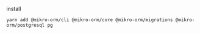 install

```
yarn add @mikro-orm/cli @mikro-orm/core @mikro-orm/migrations @mikro-orm/postgresql pg
```